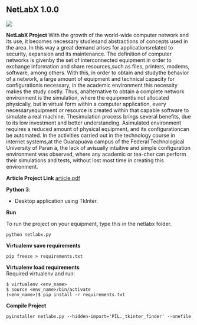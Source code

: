 ## NetLabX  **1.0.0**  
![
](https://camo.githubusercontent.com/56f040121ad5740119e34f278f43bbfcf7abaab9/687474703a2f2f69636f6e73686f772e6d652f6d656469612f696d616765732f53797374656d2f706c65782d69636f6e732f706e672f4f746865722f3235362f707974686f6e2e706e67)  
  
  **NetLabX Project**
  With the growth of the world-wide computer network and its use, it becomes necessary studiesand abstractions of concepts used in the area. In this way a great demand arises for applicationsrelated to security, expansion and its maintenance. The definition of computer networks is givenby the set of interconnected equipment in order to exchange information and share resources,such as files, printers, modems, software, among others. With this, in order to obtain and studythe behavior of a network, a large amount of equipment and technical capacity for configurationis  necessary,  in  the  academic  environment  this  necessity  makes  the  study  costly.  Thus,  analternative to obtain a complete network environment is the simulation, where the equipmentis not allocated physically, but in virtual form within a computer application, every necessaryequipment or resource is created within that capable software to simulate a real machine. Thesimulation process brings several benefits, due to its low investment and better understanding. Asimulated environment requires a reduced amount of physical equipment, and its configurationcan be automated. In the activities carried out in the technology course in internet systems,at the Guarapuava campus of the Federal Technological University of Paran ́a, the lack of avisually intuitive and simple configuration environment was observed, where any academic or tea-cher can perform their simulations and tests, without lost most time in creating this environment.
  
**Article Project Link**
[article.pdf](https://tcc.tsi.gp.utfpr.edu.br/attachments/approvals/157/GP_COINT_2019_1_PROPOSTA_PATRICK_FERRO_RIBEIRO.pdf?1559303561)
    
**Python 3**:
- Desktop application using TkInter.

**Run**  

  To run the project on your equipment, type this in the netlabx folder.  

    python netlabx.py

**Virtualenv save requirements**  

    pip freeze > requirements.txt  

**Virtualenv load requirements**  
Required virtualenv and run:  

    $ virtualenv <env_name>  
    $ source <env_name>/bin/activate  
    (<env_name>)$ pip install -r requirements.txt  

**Compile Project**  

    pyinstaller netlabx.py --hidden-import='PIL._tkinter_finder' --onefile  



